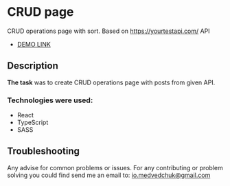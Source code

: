# CRUD page

CRUD operations page with sort. Based on https://yourtestapi.com/ API
- [DEMO LINK](https://io-med.github.io/crud-page/)

## Description

**The task** was to create CRUD operations page with posts from given API.

### Technologies were used:

- React
- TypeScript
- SASS

## Troubleshooting

Any advise for common problems or issues.
For any contributing or problem solving you could find send me an email to: io.medvedchuk@gmail.com
